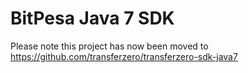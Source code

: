 # BitPesa Java 7 SDK

Please note this project has now been moved to https://github.com/transferzero/transferzero-sdk-java7
